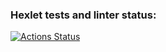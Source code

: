 ### Hexlet tests and linter status:
[![Actions Status](https://github.com/Dfen90/frontend-project-11/actions/workflows/hexlet-check.yml/badge.svg)](https://github.com/Dfen90/frontend-project-11/actions)